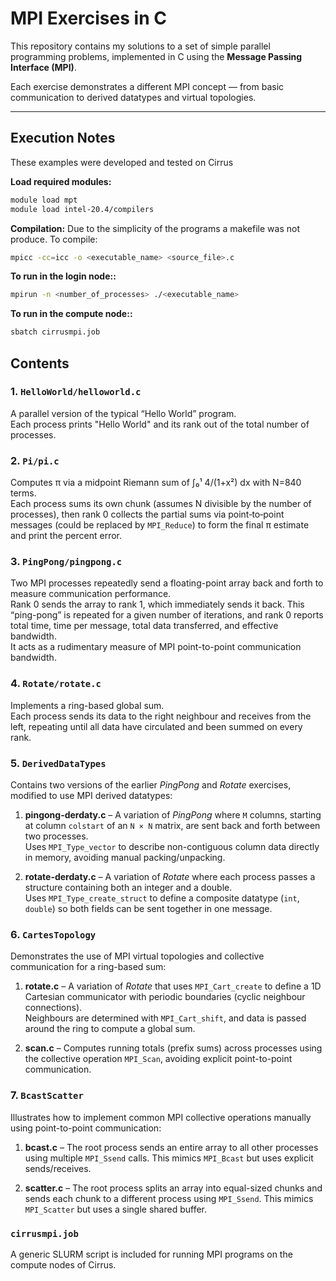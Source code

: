# MPI Exercises in C

This repository contains my solutions to a set of simple parallel programming problems, implemented in C using the **Message Passing Interface (MPI)**.

Each exercise demonstrates a different MPI concept — from basic communication to derived datatypes and virtual topologies.

---

## Execution Notes

These examples were developed and tested on Cirrus

**Load required modules:**
```bash
module load mpt
module load intel-20.4/compilers
```
**Compilation:**
Due to the simplicity of the programs a makefile was not produce. To compile:
```bash
mpicc -cc=icc -o <executable_name> <source_file>.c
```
**To run in the login node::**
```bash
mpirun -n <number_of_processes> ./<executable_name>
```
**To run in the compute node::**
```bash
sbatch cirrusmpi.job
```

## Contents

### 1. `HelloWorld/helloworld.c` 
A parallel version of the typical “Hello World” program.  
Each process prints "Hello World" and its rank out of the total number of processes.

### 2. `Pi/pi.c`
Computes π via a midpoint Riemann sum of ∫₀¹ 4/(1+x²) dx with N=840 terms.  
Each process sums its own chunk (assumes N divisible by the number of processes), then rank 0 collects the partial sums via point‑to‑point messages (could be replaced by `MPI_Reduce`) to form the final π estimate and print the percent error.

### 3. `PingPong/pingpong.c`
Two MPI processes repeatedly send a floating-point array back and forth to measure communication performance.  
Rank 0 sends the array to rank 1, which immediately sends it back. This “ping-pong” is repeated for a given number of iterations, and rank 0 reports total time, time per message, total data transferred, and effective bandwidth.  
It acts as a rudimentary measure of MPI point-to-point communication bandwidth.

### 4. `Rotate/rotate.c`
Implements a ring-based global sum.  
Each process sends its data to the right neighbour and receives from the left, repeating until all data have circulated and been summed on every rank.  

### 5. `DerivedDataTypes`
Contains two versions of the earlier *PingPong* and *Rotate* exercises, modified to use MPI derived datatypes:

1. **pingong-derdaty.c** – A variation of *PingPong* where `M` columns, starting at column `colstart` of an `N × N` matrix, are sent back and forth between two processes.  
   Uses `MPI_Type_vector` to describe non-contiguous column data directly in memory, avoiding manual packing/unpacking.

2. **rotate-derdaty.c** – A variation of *Rotate* where each process passes a structure containing both an integer and a double.  
   Uses `MPI_Type_create_struct` to define a composite datatype (`int`, `double`) so both fields can be sent together in one message.


### 6. `CartesTopology`
Demonstrates the use of MPI virtual topologies and collective communication for a ring-based sum:

1. **rotate.c** – A variation of *Rotate* that uses `MPI_Cart_create` to define a 1D Cartesian communicator with periodic boundaries (cyclic neighbour connections).  
   Neighbours are determined with `MPI_Cart_shift`, and data is passed around the ring to compute a global sum.

2. **scan.c** – Computes running totals (prefix sums) across processes using the collective operation `MPI_Scan`, avoiding explicit point-to-point communication.

### 7. `BcastScatter`
Illustrates how to implement common MPI collective operations manually using point-to-point communication:

1. **bcast.c** – The root process sends an entire array to all other processes using multiple `MPI_Ssend` calls. This mimics `MPI_Bcast` but uses explicit sends/receives.

2. **scatter.c** – The root process splits an array into equal-sized chunks and sends each chunk to a different process using `MPI_Ssend`. This mimics `MPI_Scatter` but uses a single shared buffer.

### `cirrusmpi.job`
A generic SLURM script is included for running MPI programs on the compute nodes of Cirrus.  



